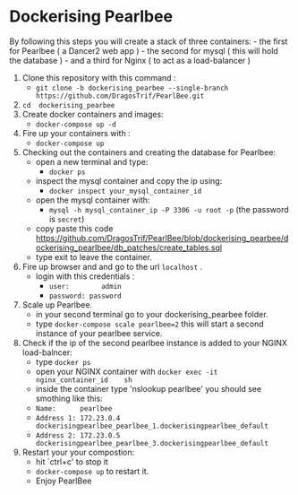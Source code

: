 <h1>Dockerising Pearlbee</h1>
By following this steps you will create a stack of three containers:
- the first for  Pearlbee ( a Dancer2 web app )
- the second for mysql ( this will hold the database )
- and a third for Nginx ( to act as a load-balancer )


1. Clone this repository with this command :
   * `git clone -b dockerising_pearbee --single-branch https://github.com/DragosTrif/PearlBee.git`
2. `cd  dockerising_pearbee`
3. Create docker containers and images:
   * `docker-compose up -d`
4. Fire up your containers with :
   * `docker-compose up`
5. Checking out the containers and creating the database for Pearlbee:
    * open a new terminal and type: 
      * `docker ps`
    * inspect the mysql container and copy the ip using:
      *  `docker inspect your_mysql_container_id` 
    * open the mysql container with:
      * `mysql -h mysql_container_ip -P 3306 -u root -p` (the password is `secret`)
    * copy paste this code https://github.com/DragosTrif/PearlBee/blob/dockerising_pearbee/dockerising_pearlbee/db_patches/create_tables.sql
    * type exit to leave the container.     
6. Fire up browser and and go to the url `localhost` .
    * login with this credentials : 
      *    `user:        admin `
      *    `password: password `
7. Scale up Pearlbee.
	* in your second terminal go to your dockerising_pearbee folder.
	* type `docker-compose scale pearlbee=2` this will start a second instance of your pearlbee service.
8. Check if the ip of the second pearlbee instance is added to your NGINX load-balncer:
	* type `docker ps`
	* open your NGINX container with `docker exec -it nginx_container_id    sh`
	* inside the container type 'nslookup pearlbee' you should see smothing like this:
	 * `Name:      pearlbee`
	 * `Address 1: 172.23.0.4 dockerisingpearlbee_pearlbee_1.dockerisingpearlbee_default`
     * `Address 2: 172.23.0.5 dockerisingpearlbee_pearlbee_3.dockerisingpearlbee_default`
9. Restart your your compostion:
 	* hit `ctrl+c' to stop it
 	* `docker-compose up` to restart it.
 	* Enjoy PearlBee      

     
    